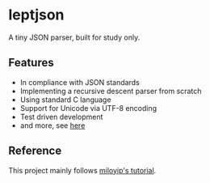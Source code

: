 # leptjson
A tiny JSON parser, built for study only.

## Features
* In compliance with JSON standards
* Implementing a recursive descent parser from scratch
* Using standard C language
* Support for Unicode via UTF-8 encoding
* Test driven development
* and more, see [here](https://github.com/miloyip/json-tutorial#%E5%AF%B9%E8%B1%A1%E4%B8%8E%E7%9B%AE%E6%A0%87)

## Reference
This project mainly follows  [miloyip's tutorial](https://github.com/miloyip/json-tutorial).
